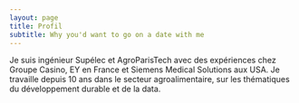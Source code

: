 ```yaml
---
layout: page
title: Profil
subtitle: Why you'd want to go on a date with me
---
```


Je suis ingénieur Supélec et AgroParisTech avec des expériences chez Groupe Casino, EY en France et Siemens Medical Solutions aux USA. Je travaille depuis 10 ans dans le secteur agroalimentaire, sur les thématiques du développement durable et de la data.

